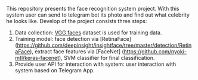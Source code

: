 This repository presents the face recognition system project. With this system user can send to telegram bot its photo and find out what celebrity he looks like. Develop of the project consists three steps:
1.	Data collection: [VGG faces](https://www.robots.ox.ac.uk/~vgg/data/vgg_face/) dataset is used for training data.
2.	Training model: face detection via [RetinaFace] (https://github.com/deepinsight/insightface/tree/master/detection/RetinaFace), extract face features via [FaceNet] (https://github.com/nyoki-mtl/keras-facenet), SVM classifier for final classification.
3.	Provide user API for interaction with system: user interaction with system based on Telegram App.
